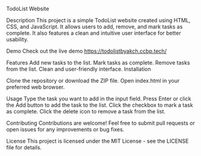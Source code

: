TodoList Website

Description
This project is a simple TodoList website created using HTML, CSS, and JavaScript. It allows users to add, remove, and mark tasks as complete. It also features a clean and intuitive user interface for better usability.

Demo
Check out the live demo https://todolistbyakch.ccbp.tech/

Features
Add new tasks to the list.
Mark tasks as complete.
Remove tasks from the list.
Clean and user-friendly interface.
Installation

Clone the repository or download the ZIP file.
Open index.html in your preferred web browser.

Usage
Type the task you want to add in the input field.
Press Enter or click the Add button to add the task to the list.
Click the checkbox to mark a task as complete.
Click the delete icon to remove a task from the list.

Contributing
Contributions are welcome! Feel free to submit pull requests or open issues for any improvements or bug fixes.

License
This project is licensed under the MIT License - see the LICENSE file for details.
